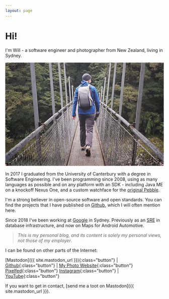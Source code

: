 ```yaml
---
layout: page
---
```


# Hi!

I'm Will - a software engineer and photographer from New Zealand, living in Sydney.

![picture of Will walking across a swing bridge, holding a camera tripod](/images/me.jpg)

In 2017 I graduated from the University of Canterbury with a degree in Software Engineering. I've been programming since 2008, using as many languages as possible and on any platform with an SDK - including Java ME on a knockoff Nexus One, and a custom watchface for the [original Pebble](https://en.wikipedia.org/wiki/Pebble_(watch)).

I'm a strong believer in open-source software and open standards. You can find the projects that I have published on [Github](https://github.com/willhbr), which I will often mention here.

Since 2018 I've been working at [Google](https://google.com) in Sydney. Previously as an [SRE](https://sre.google) in database infrastructure, and now on Maps for Android Automotive.

> _This is my personal blog, and its content is solely my personal views, not those of my employer_.

I can be found on other parts of the Internet:

[Mastodon]({{ site.mastodon_url }}){:class="button"} |
[Github](https://github.com/willhbr){:class="button"} |
[My Photo Website](https://pics.willhbr.net/){:class="button"}
[Pixelfed](https://pixelfed.nz/willhbr){:class="button"}
[Instagram](https://instagram.com/willhbr){:class="button"} |
[YouTube](https://www.youtube.com/c/WillRichardson13/videos){:class="button"}

If you want to get in contact, [send me a toot on Mastodon]({{ site.mastodon_url }}).
